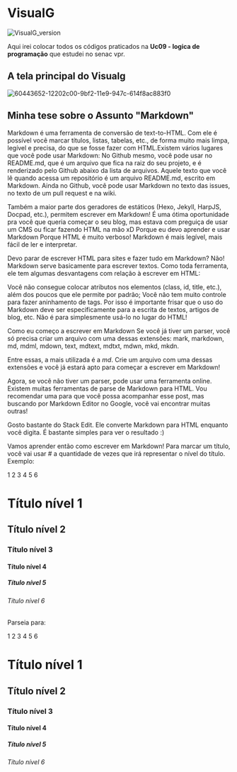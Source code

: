 # VisualG
![VisualG_version](https://img.shields.io/badge/VisualG-3.0-red.svg)

Aqui irei colocar todos os códigos praticados na **Uc09 - logica de programação** que estudei no senac vpr.

## A tela principal do Visualg
![60443652-12202c00-9bf2-11e9-947c-614f8ac883f0](https://user-images.githubusercontent.com/52283982/60517154-8ec80e80-9cb5-11e9-8e99-a91be5e20bc5.png)


## Minha tese sobre o Assunto "Markdown"
Markdown é uma ferramenta de conversão de text-to-HTML. Com ele é possível você marcar títulos, listas, tabelas, etc., de forma muito mais limpa, legível e precisa, do que se fosse fazer com HTML.Existem vários lugares que você pode usar Markdown: No Github mesmo, você pode usar no README.md, que é um arquivo que fica na raiz do seu projeto, e é renderizado pelo Github abaixo da lista de arquivos. Aquele texto que você lê quando acessa um repositório é um arquivo README.md, escrito em Markdown.
Ainda no Github, você pode usar Markdown no texto das issues, no texto de um pull request e na wiki.

Também a maior parte dos geradores de estáticos (Hexo, Jekyll, HarpJS, Docpad, etc.), permitem escrever em Markdown! É uma ótima oportunidade pra você que queria começar o seu blog, mas estava com preguiça de usar um CMS ou ficar fazendo HTML na mão xD
Porque eu devo aprender e usar Markdown
Porque HTML é muito verboso! Markdown é mais legível, mais fácil de ler e interpretar.

Devo parar de escrever HTML para sites e fazer tudo em Markdown?
Não! Markdown serve basicamente para escrever textos. Como toda ferramenta, ele tem algumas desvantagens com relação à escrever em HTML:

Você não consegue colocar atributos nos elementos (class, id, title, etc.), além dos poucos que ele permite por padrão;
Você não tem muito controle para fazer aninhamento de tags.
Por isso é importante frisar que o uso do Markdown deve ser especificamente para a escrita de textos, artigos de blog, etc. Não é para simplesmente usá-lo no lugar do HTML!

Como eu começo a escrever em Markdown
Se você já tiver um parser, você só precisa criar um arquivo com uma dessas extensões: mark, markdown, md, mdml, mdown, text, mdtext, mdtxt, mdwn, mkd, mkdn.

Entre essas, a mais utilizada é a _md_. Crie um arquivo com uma dessas extensões e você já estará apto para começar a escrever em Markdown!

Agora, se você não tiver um parser, pode usar uma ferramenta online. Existem muitas ferramentas de parse de Markdown para HTML. Vou recomendar uma para que você possa acompanhar esse post, mas buscando por Markdown Editor no Google, você vai encontrar muitas outras!

Gosto bastante do Stack Edit. Ele converte Markdown para HTML enquanto você digita. É bastante simples para ver o resultado :)

Vamos aprender então como escrever em Markdown!
Para marcar um título, você vai usar # a quantidade de vezes que irá representar o nível do título. Exemplo:

1
2
3
4
5
6
# Título nível 1
## Título nível 2
### Título nível 3
#### Título nível 4
##### Título nível 5
###### Título nível 6
Parseia para:

1
2
3
4
5
6
<h1>Título nível 1</h1>
<h2>Título nível 2</h2>
<h3>Título nível 3</h3>
<h4>Título nível 4</h4>
<h5>Título nível 5</h5>
<h6>Título nível 6</h6>


